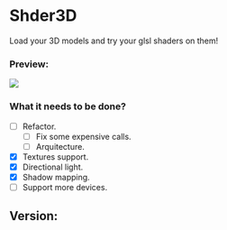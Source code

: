 # Shder3D
Load your 3D models and try your glsl shaders on them!


### Preview:
![](readmefiles/Shder3D.gif)

### What it needs to be done? 
- [ ] Refactor.
   - [ ] Fix some expensive calls.
   - [ ] Arquitecture.
- [x] Textures support.
- [x] Directional light.
- [X] Shadow mapping.
- [ ] Support more devices.

## Version:

